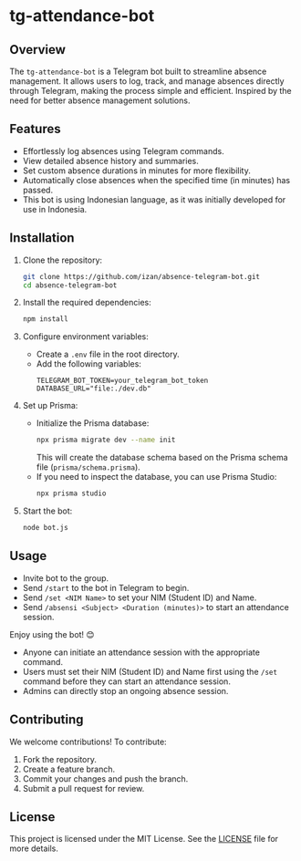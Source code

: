 # tg-attendance-bot
 
## Overview

The `tg-attendance-bot` is a Telegram bot built to streamline absence management. It allows users to log, track, and manage absences directly through Telegram, making the process simple and efficient. Inspired by the need for better absence management solutions.

## Features

- Effortlessly log absences using Telegram commands.
- View detailed absence history and summaries.
- Set custom absence durations in minutes for more flexibility.
- Automatically close absences when the specified time (in minutes) has passed.
- This bot is using Indonesian language, as it was initially developed for use in Indonesia.

## Installation

1. Clone the repository:
    ```bash
    git clone https://github.com/izan/absence-telegram-bot.git
    cd absence-telegram-bot
    ```

2. Install the required dependencies:
    ```bash
    npm install
    ```

3. Configure environment variables:
    - Create a `.env` file in the root directory.
    - Add the following variables:
      ```
      TELEGRAM_BOT_TOKEN=your_telegram_bot_token
      DATABASE_URL="file:./dev.db"
      ```

4. Set up Prisma:
    - Initialize the Prisma database:
      ```bash
      npx prisma migrate dev --name init
      ```
      This will create the database schema based on the Prisma schema file (`prisma/schema.prisma`).
    - If you need to inspect the database, you can use Prisma Studio:
      ```bash
      npx prisma studio
      ```

5. Start the bot:
    ```bash
    node bot.js
    ```

## Usage

- Invite bot to the group.
- Send `/start` to the bot in Telegram to begin.
- Send `/set <NIM Name>` to set your NIM (Student ID) and Name.
- Send `/absensi <Subject> <Duration (minutes)>` to start an attendance session.

Enjoy using the bot! 😊

- Anyone can initiate an attendance session with the appropriate command.
- Users must set their NIM (Student ID) and Name first using the `/set` command before they can start an attendance session.
- Admins can directly stop an ongoing absence session.

## Contributing

We welcome contributions! To contribute:

1. Fork the repository.
2. Create a feature branch.
3. Commit your changes and push the branch.
4. Submit a pull request for review.

## License

This project is licensed under the MIT License. See the [LICENSE](LICENSE) file for more details.
